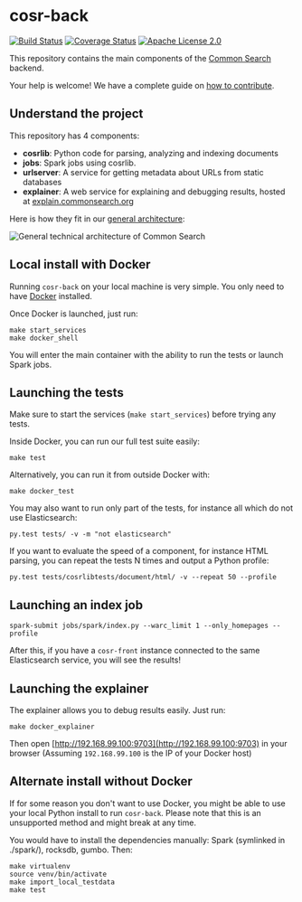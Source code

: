 # cosr-back

[![Build Status](https://travis-ci.org/commonsearch/cosr-back.svg?branch=master)](https://travis-ci.org/commonsearch/cosr-back) [![Coverage Status](https://coveralls.io/repos/github/commonsearch/cosr-back/badge.svg?branch=master)](https://coveralls.io/github/commonsearch/cosr-back?branch=master) [![Apache License 2.0](https://img.shields.io/github/license/commonsearch/cosr-back.svg)](LICENSE)

This repository contains the main components of the [Common Search](https://about.commonsearch.org) backend.

Your help is welcome! We have a complete guide on [how to contribute](CONTRIBUTING.md).

## Understand the project

This repository has 4 components:

 - **cosrlib**: Python code for parsing, analyzing and indexing documents
 - **jobs**: Spark jobs using cosrlib.
 - **urlserver**: A service for getting metadata about URLs from static databases
 - **explainer**: A web service for explaining and debugging results, hosted at [explain.commonsearch.org](https://explain.commonsearch.org/)

Here is how they fit in our [general architecture](https://about.commonsearch.org/developer/architecture):

![General technical architecture of Common Search](https://about.commonsearch.org/images/developer/architecture-2016-02.svg)

## Local install with Docker

Running `cosr-back` on your local machine is very simple. You only need to have [Docker](https://docs.docker.com/engine/installation/) installed.

Once Docker is launched, just run:

```
make start_services
make docker_shell
```

You will enter the main container with the ability to run the tests or launch Spark jobs.

## Launching the tests

Make sure to start the services (`make start_services`) before trying any tests.

Inside Docker, you can run our full test suite easily:

```
make test
```

Alternatively, you can run it from outside Docker with:

```
make docker_test
```

You may also want to run only part of the tests, for instance all which do not use Elasticsearch:

```
py.test tests/ -v -m "not elasticsearch"
```

If you want to evaluate the speed of a component, for instance HTML parsing, you can repeat the tests N times and output a Python profile:

```
py.test tests/cosrlibtests/document/html/ -v --repeat 50 --profile
```

## Launching an index job

```
spark-submit jobs/spark/index.py --warc_limit 1 --only_homepages --profile
```

After this, if you have a `cosr-front` instance connected to the same Elasticsearch service, you will see the results!

## Launching the explainer

The explainer allows you to debug results easily. Just run:

```
make docker_explainer
```

Then open [http://192.168.99.100:9703](http://192.168.99.100:9703) in your browser (Assuming `192.168.99.100` is the IP of your Docker host)

## Alternate install without Docker

If for some reason you don't want to use Docker, you might be able to use your local Python install to run `cosr-back`. Please note that this is an unsupported method and might break at any time.

You would have to install the dependencies manually: Spark (symlinked in ./spark/), rocksdb, gumbo. Then:

```
make virtualenv
source venv/bin/activate
make import_local_testdata
make test
```
